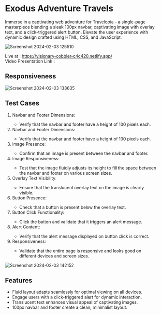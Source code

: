 # Exodus Adventure Travels
Immerse in a captivating web adventure for Travelopia – a single-page masterpiece blending a sleek 100px navbar, captivating image with overlay text, and a click-triggered alert button. Elevate the user experience with dynamic design crafted using HTML, CSS, and JavaScript.

![Screenshot 2024-02-03 125510](https://github.com/ashukmt/Travelopia_Assignment/assets/132146622/2e637aed-e603-4fe8-919d-b683137dca84)

Live at : https://visionary-cobbler-c4c420.netlify.app/
<br/>
Video Presentation Link : 

## Responsiveness

![Screenshot 2024-02-03 133635](https://github.com/ashukmt/Travelopia_Assignment/assets/132146622/85323a43-0442-4dab-b07c-5aa1bc0958f9)

## Test Cases


 <ol>   
  <li>Navbar and Footer Dimensions: </li>
  <ul>
    <li>
      Verify that the navbar and footer have a height of 100 pixels each.
    </li>
</ul>

   <li>Navbar and Footer Dimensions:</li>
  <ul>
    <li>
      Verify that the navbar and footer have a height of 100 pixels each.
    </li>
</ul>

 <li>Image Presence:</li>
  <ul>
    <li>
      Confirm that an image is present between the navbar and footer.
    </li>
</ul>

 <li>Image Responsiveness:</li>
  <ul>
    <li>
      Test that the image fluidly adjusts its height to fill the space between the navbar and footer on various screen sizes.
    </li>
</ul>

 <li>Overlay Text Visibility:</li>
  <ul>
    <li>
      Ensure that the translucent overlay text on the image is clearly visible.
    </li>
</ul>

<li>Button Presence:</li>
  <ul>
    <li>
      Check that a button is present below the overlay text.
    </li>
</ul>

<li>Button Click Functionality:</li>
  <ul>
    <li>
     Click the button and validate that it triggers an alert message.
    </li>
</ul>

<li>Alert Content:</li>
  <ul>
    <li>
     Verify that the alert message displayed on button click is correct.
    </li>
</ul>

<li>Responsiveness:</li>
  <ul>
    <li>
     Validate that the entire page is responsive and looks good on different devices and screen sizes.
    </li>
</ul>

</ol>

![Screenshot 2024-02-03 142152](https://github.com/ashukmt/Travelopia_Assignment/assets/132146622/37a2f3d9-9843-4422-883c-c8fca6146fd9)


## Features

<ul>
 <li>Fluid layout adapts seamlessly for optimal viewing on all devices.</li>
 <li>Engage users with a click-triggered alert for dynamic interaction.</li>
 <li>Translucent text enhances visual appeal of captivating images.</li>
 <li>100px navbar and footer create a clean, minimalist layout.</li>
</ul>





 



